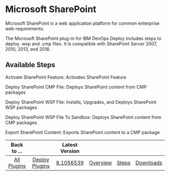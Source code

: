 
# Microsoft SharePoint

Microsoft SharePoint is a web application platform for common enterprise web requirements.

The Microsoft SharePoint plug-in for IBM DevOps Deploy includes steps to deploy .wsp and .cmp files. It is compatible with SharePoint Server 2007, 2010, 2013, and 2016.


## Available Steps

Activate SharePoint Feature: Activates SharePoint Feature

Deploy SharePoint CMP File: Deploys SharePoint content from CMP packages

Deploy SharePoint WSP File: Installs, Upgrades, and Deploys SharePoint WSP packages

Deploy SharePoint WSP File To Sandbox: Deploys SharePoint content from CMP packages

Export SharePoint Content: Exports SharePoint content to a CMP package



|Back to ...||Latest Version||||
| :---: | :---: | :---: | :---: | :---: | :---: |
|[All Plugins](../../index.md)|[Deploy Plugins](../README.md)|[8.1056539](https://raw.githubusercontent.com/UrbanCode/IBM-UCD-PLUGINS/main/files/Sharepoint/Sharepoint-8.1056539.zip)|[Overview](overview.md)|[Steps](steps.md)|[Downloads](downloads.md)|
